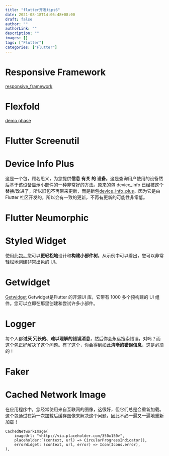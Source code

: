 ```yaml
---
title: "flutter开发tips6"
date: 2021-08-18T14:05:48+08:00
draft: false
author: ""
authorLink: ""
description: ""
images: []
tags: ["Flutter"]
categories: ["Flutter"]
---
```




# Responsive Framework



[responsive_framework](https://pub.dev/packages/responsive_framework) 

# Flexfold

 [demo phase](https://rydmike.com/demoflexfold/#/)

# Flutter Screenutil

# Device Info Plus

这是一个包，顾名思义，为您提供**信息** **有关** **的** **设备**。这是查询用户使用的设备然后基于该设备显示小部件的一种非常好的方法。原来的包 device_info 已经被这个替换/改进了，所以旧包不再带来更新，而是新包[device_info_plus](https://pub.dev/packages/device_info_plus)。因为它是由 Flutter 社区开发的，所以会有一致的更新，不再有更新的可能性非常低。

# Flutter Neumorphic

# Styled Widget

使用此[包，](https://pub.dev/packages/styled_widget)您可以**更轻松地**设计和**构建小部件树**。从示例中可以看出，您可以非常轻松地创建非常出色的 UI。

# Getwidget

[Getwidget](https://getwidget.dev/) Getwidget是Flutter 的开源UI 库，它带有 1000 多个预构建的 UI 组件。您可以立即在那里创建和尝试许多小部件。

# Logger

每个人都**讨厌** **冗长的、难以理解的错误消息**，然后你会永远搜索错误，对吗？而这个包正好解决了这个问题。有了这个，你会得到如此**清晰的错误信息**，这是必须的！

# Faker

# Cached Network Image

在应用程序中，您经常使用来自互联网的图像，这很好，但它们总是会重新加载。这个包通过在第一次加载后缓存图像来解决这个问题，因此不必一遍又一遍地重新加载！

```
CachedNetworkImage(
	imageUrl: "<http://via.placeholder.com/350x150>",
	placeholder:`(context, url) => CircularProgressIndicator(),
	errorWidget: (context, url, error) => Icon(Icons.error),
),
```

